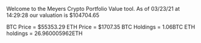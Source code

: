 Welcome to the Meyers Crypto Portfolio Value tool. 
As of 03/23/21 at 14:29:28 our valuation is $104704.65 

BTC Price = $55353.29
 ETH Price = $1707.35
BTC Holdings = 1.06BTC
 ETH holdings = 26.960005962ETH 
